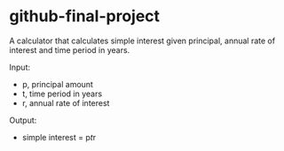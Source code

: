 # github-final-project

A calculator that calculates simple interest given principal, annual rate of interest and time period in years.

Input:

- p, principal amount
- t, time period in years
- r, annual rate of interest

Output:

- simple interest = p*t*r
